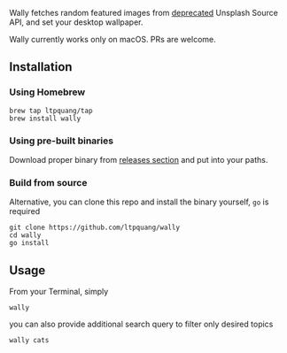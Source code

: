 Wally fetches random featured images from [deprecated](https://changelog.unsplash.com/deprecations/2021/11/25/source-deprecation.html) Unsplash Source API, and set your desktop wallpaper.

Wally currently works only on macOS. PRs are welcome.

## Installation 

### Using Homebrew

```
brew tap ltpquang/tap
brew install wally
```

### Using pre-built binaries

Download proper binary from [releases section](https://github.com/ltpquang/wally/releases) and put into your paths.

### Build from source

Alternative, you can clone this repo and install the binary yourself, `go` is required

```
git clone https://github.com/ltpquang/wally
cd wally
go install
```

## Usage

From your Terminal, simply

```
wally
```

you can also provide additional search query to filter only desired topics

```
wally cats
```
